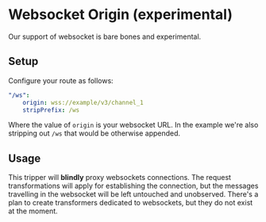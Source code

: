 # Websocket Origin (experimental)
Our support of websocket is bare bones and experimental.

## Setup
Configure your route as follows:
```yaml
"/ws":
    origin: wss://example/v3/channel_1
    stripPrefix: /ws
```
Where the value of `origin` is your websocket URL. In the example we're also stripping out `/ws` that would be
otherwise appended.

## Usage
This tripper will **blindly** proxy websockets connections. The request transformations will apply for establishing
the connection, but the messages travelling in the websocket will be left untouched and unobserved. There's a plan
to create transformers dedicated to websockets, but they do not exist at the moment.